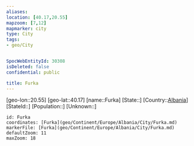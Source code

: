 ```yaml
---
aliases: 
location: [40.17,20.55]
mapzoom: [7,12] 
mapmarker: city 
type: City
tags:
- geo/City


SpocWebEntityId: 30308
isDeleted: false
confidential: public

title: Furka
---
```

[geo-lon::20.55]
[geo-lat::40.17]
[name::Furka]
[State::]
[Country::[Albania](geo/Continent/Europe/Albania.md)]
[StateId::]
[Population::]
[Unknown::]


```leaflet
id: Furka
coordinates: [Furka](geo/Continent/Europe/Albania/City/Furka.md)
markerFile: [Furka](geo/Continent/Europe/Albania/City/Furka.md)
defaultZoom: 11 
maxZoom: 18
```


